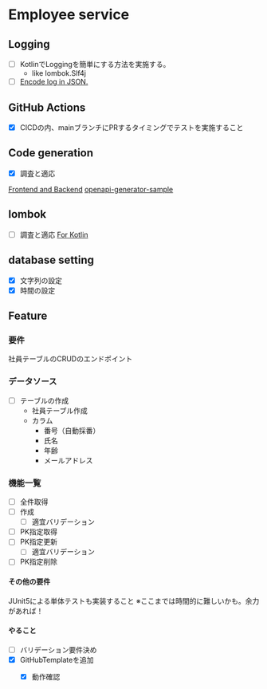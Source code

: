 # Employee service

## Logging

- [ ] KotlinでLoggingを簡単にする方法を実施する。
    - like lombok.Slf4j
- [ ] [Encode log in JSON.](https://github.com/logfellow/logstash-logback-encoder)

## GitHub Actions

- [x] CICDの内、mainブランチにPRするタイミングでテストを実施すること

## Code generation

- [x] 調査と適応

[Frontend and Backend](https://qiita.com/takahashik0422/items/0e6ca3ca18d76713222a)
[openapi-generator-sample](https://github.com/Msksgm/openapi-generator-sample/tree/main)

## lombok

- [ ] 調査と適応
  [For Kotlin](https://plugins.gradle.org/plugin/org.jetbrains.kotlin.plugin.lombok)

## database setting

- [x] 文字列の設定
- [x] 時間の設定

## Feature

### 要件

社員テーブルのCRUDのエンドポイント

### データソース

- [ ] テーブルの作成
    - 社員テーブル作成
    - カラム
        - 番号（自動採番）
        - 氏名
        - 年齢
        - メールアドレス

### 機能一覧

- [ ] 全件取得
- [ ] 作成
    - [ ] 適宜バリデーション
- [ ] PK指定取得
- [ ] PK指定更新
    - [ ] 適宜バリデーション
- [ ] PK指定削除

#### その他の要件

JUnit5による単体テストも実装すること ※ここまでは時間的に難しいかも。余力があれば！

#### やること

- [ ] バリデーション要件決め
- [x] GitHubTemplateを追加
  - [x] 動作確認

